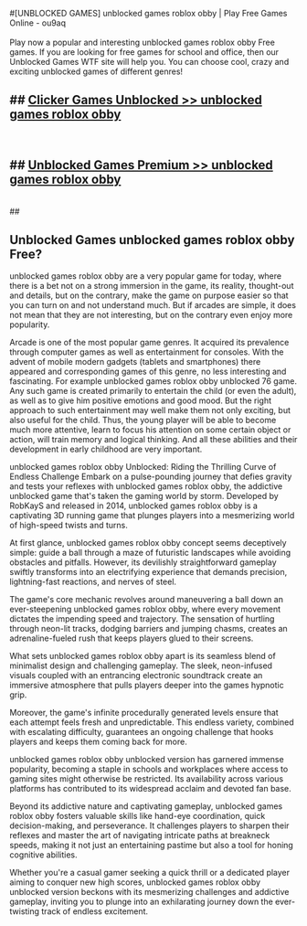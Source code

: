 #[UNBLOCKED GAMES] unblocked games roblox obby | Play Free Games Online - ou9aq <br>
<br>
Play now a popular and interesting unblocked games roblox obby Free games. If you are looking for free games for school and office, then our Unblocked Games WTF site will help you. You can choose cool, crazy and exciting unblocked games of different genres!


## ##  [Clicker Games Unblocked >> unblocked games roblox obby](http://freeplayer.one?title=unblocked_games_roblox_obby&ref=22)
  <br>

##  ## [Unblocked Games Premium >> unblocked games roblox obby](http://freeplayer.one?title=unblocked_games_roblox_obby&ref=22)
  <br>
  ##



## Unblocked Games unblocked games roblox obby Free?

unblocked games roblox obby are a very popular game for today, where there is a bet not on a strong immersion in the game, its reality, thought-out and details, but on the contrary, make the game on purpose easier so that you can turn on and not understand much. But if arcades are simple, it does not mean that they are not interesting, but on the contrary even enjoy more popularity.

Arcade is one of the most popular game genres. It acquired its prevalence through computer games as well as entertainment for consoles. With the advent of mobile modern gadgets (tablets and smartphones) there appeared and corresponding games of this genre, no less interesting and fascinating. For example unblocked games roblox obby unblocked 76 game. Any such game is created primarily to entertain the child (or even the adult), as well as to give him positive emotions and good mood. But the right approach to such entertainment may well make them not only exciting, but also useful for the child. Thus, the young player will be able to become much more attentive, learn to focus his attention on some certain object or action, will train memory and logical thinking. And all these abilities and their development in early childhood are very important.

unblocked games roblox obby Unblocked: Riding the Thrilling Curve of Endless Challenge
Embark on a pulse-pounding journey that defies gravity and tests your reflexes with unblocked games roblox obby, the addictive unblocked game that's taken the gaming world by storm. Developed by RobKayS and released in 2014, unblocked games roblox obby is a captivating 3D running game that plunges players into a mesmerizing world of high-speed twists and turns.

At first glance, unblocked games roblox obby concept seems deceptively simple: guide a ball through a maze of futuristic landscapes while avoiding obstacles and pitfalls. However, its devilishly straightforward gameplay swiftly transforms into an electrifying experience that demands precision, lightning-fast reactions, and nerves of steel.

The game's core mechanic revolves around maneuvering a ball down an ever-steepening unblocked games roblox obby, where every movement dictates the impending speed and trajectory. The sensation of hurtling through neon-lit tracks, dodging barriers and jumping chasms, creates an adrenaline-fueled rush that keeps players glued to their screens.

What sets unblocked games roblox obby apart is its seamless blend of minimalist design and challenging gameplay. The sleek, neon-infused visuals coupled with an entrancing electronic soundtrack create an immersive atmosphere that pulls players deeper into the games hypnotic grip.

Moreover, the game's infinite procedurally generated levels ensure that each attempt feels fresh and unpredictable. This endless variety, combined with escalating difficulty, guarantees an ongoing challenge that hooks players and keeps them coming back for more.

unblocked games roblox obby unblocked version has garnered immense popularity, becoming a staple in schools and workplaces where access to gaming sites might otherwise be restricted. Its availability across various platforms has contributed to its widespread acclaim and devoted fan base.

Beyond its addictive nature and captivating gameplay, unblocked games roblox obby fosters valuable skills like hand-eye coordination, quick decision-making, and perseverance. It challenges players to sharpen their reflexes and master the art of navigating intricate paths at breakneck speeds, making it not just an entertaining pastime but also a tool for honing cognitive abilities.

Whether you're a casual gamer seeking a quick thrill or a dedicated player aiming to conquer new high scores, unblocked games roblox obby unblocked version beckons with its mesmerizing challenges and addictive gameplay, inviting you to plunge into an exhilarating journey down the ever-twisting track of endless excitement.